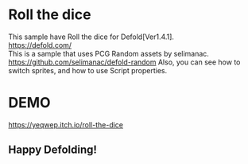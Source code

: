 # Roll the dice
 This sample have Roll the dice for Defold[Ver1.4.1].  
 https://defold.com/  
This is a sample that uses PCG Random assets by selimanac.  
 https://github.com/selimanac/defold-random
Also, you can see how to switch sprites, and how to use Script properties.  
# DEMO
https://yeqwep.itch.io/roll-the-dice

Happy Defolding!
---